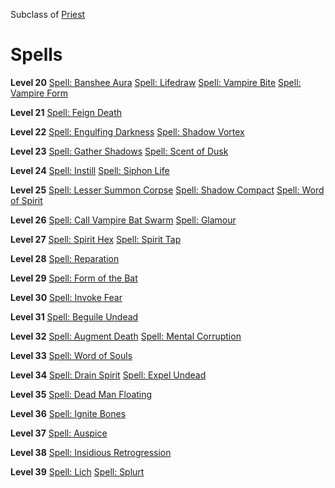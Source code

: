 <!-- TITLE: Vampire -->
<!-- SUBTITLE: It seems that every culture, no matter it's origin has a tale of these creatures.  Their names vary, but they all share the same things in common.  Beasts of the night that sustain themselves on the blood of their victims.  Vampires are powerful spell casters, capable of draining their victim's life energy to bolster their own. -->

Subclass of [Priest](priest)
# Spells

**Level 20**
[Spell: Banshee Aura](banshee-aura)
[Spell: Lifedraw](lifedraw)
[Spell: Vampire Bite](vampire-bite)
[Spell: Vampire Form](vampire-form)

**Level 21**
[Spell: Feign Death](feign-death)

**Level 22**
[Spell: Engulfing Darkness](engulfing-darkness)
[Spell: Shadow Vortex](shadow-vortex)

**Level 23**
[Spell: Gather Shadows](gather-shadows)
[Spell: Scent of Dusk](scent-of-dusk)

**Level 24**
[Spell: Instill](instill)
[Spell: Siphon Life](siphon-life)

**Level 25**
[Spell: Lesser Summon Corpse](lesser-summon-corpse)
[Spell: Shadow Compact](shadow-compact)
[Spell: Word of Spirit](word-of-spirit)

**Level 26**
[Spell: Call Vampire Bat Swarm](call-vampire-bat-swarm)
[Spell: Glamour](glamour)

**Level 27**
[Spell: Spirit Hex](spirit-hex)
[Spell: Spirit Tap](spirit-tap)

**Level 28**
[Spell: Reparation](reparation)

**Level 29**
[Spell: Form of the Bat](form-of-the-bat)

**Level 30**
[Spell: Invoke Fear](invoke-fear)

**Level 31**
[Spell: Beguile Undead](beguile-undead)

**Level 32**
[Spell: Augment Death](augment-death)
[Spell: Mental Corruption](mental-corruption)

**Level 33**
[Spell: Word of Souls](word-of-souls)

**Level 34**
[Spell: Drain Spirit](drain-spirit)
[Spell: Expel Undead](expel-undead)

**Level 35**
[Spell: Dead Man Floating](dead-man-floating)

**Level 36**
[Spell: Ignite Bones](ignite-bones)

**Level 37**
[Spell: Auspice](auspice)

**Level 38**
[Spell: Insidious Retrogression](insidious-retrogression)

**Level 39**
[Spell: Lich](lich)
[Spell: Splurt](splurt)